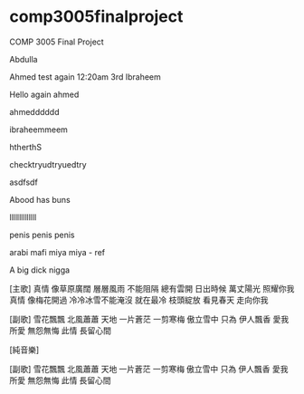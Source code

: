 # comp3005finalproject
COMP 3005 Final Project


Abdulla

Ahmed test again 12:20am 3rd
Ibraheem

Hello again ahmed

ahmedddddd

ibraheemmeem

htherthS

checktryudtryuedtry

asdfsdf

Abood has buns

llllllllllllll

penis
penis
penis

arabi mafi miya miya - ref

A big dick nigga

[主歌]
真情 像草原廣闊
層層風雨 不能阻隔
總有雲開 日出時候
萬丈陽光 照耀你我
真情 像梅花開過
冷冷冰雪不能淹沒
就在最冷 枝頭綻放
看見春天 走向你我

[副歌]
雪花飄飄 北風蕭蕭
天地 一片蒼茫
一剪寒梅 傲立雪中
只為 伊人飄香
愛我所愛 無怨無悔
此情 長留心間

[純音樂]

[副歌]
雪花飄飄 北風蕭蕭
天地 一片蒼茫
一剪寒梅 傲立雪中
只為 伊人飄香
愛我所愛 無怨無悔
此情 長留心間